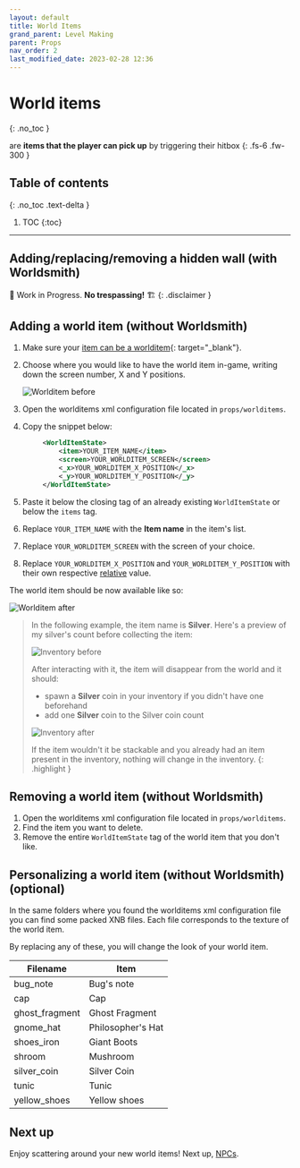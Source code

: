 ```yaml
---
layout: default
title: World Items
grand_parent: Level Making
parent: Props
nav_order: 2
last_modified_date: 2023-02-28 12:36
---
```


# World items
{: .no_toc }

are **items that the player can pick up** by triggering their hitbox<!-- more -->
{: .fs-6 .fw-300 }

## Table of contents
{: .no_toc .text-delta }

1. TOC
{:toc}

---

## Adding/replacing/removing a hidden wall (with Worldsmith)

🚧 Work in Progress. **No trespassing!** 🏗
{: .disclaimer }

## Adding a world item (without Worldsmith)


1. Make sure your [item can be a worlditem]({{site.baseurl}}/api/items){: target="_blank"}.
2. Choose where you would like to have the world item in-game, writing down the screen number, X and Y positions.
   
   ![Worlditem before]({{site.baseurl}}/images/level-making/props/worlditem_before_example.png)
3. Open the worlditems xml configuration file located in `props/worlditems`.
4. Copy the snippet below:
   ```xml
        <WorldItemState>
            <item>YOUR_ITEM_NAME</item>
            <screen>YOUR_WORLDITEM_SCREEN</screen>
            <_x>YOUR_WORLDITEM_X_POSITION</_x>
            <_y>YOUR_WORLDITEM_Y_POSITION</_y>
        </WorldItemState>
   ```
5. Paste it below the closing tag of an already existing `WorldItemState` or below the `items` tag.
6. Replace `YOUR_ITEM_NAME` with the **Item name** in the item's list.
7. Replace `YOUR_WORLDITEM_SCREEN` with the screen of your choice.
8. Replace `YOUR_WORLDITEM_X_POSITION` and `YOUR_WORLDITEM_Y_POSITION` with their own respective <u>relative</u> value.

The world item should be now available like so:

![Worlditem after]({{site.baseurl}}/images/level-making/props/worlditem_after_example.png)

> In the following example, the item name is **Silver**. Here's a preview of my silver's count before collecting the item:
>
> ![Inventory before]({{site.baseurl}}/images/level-making/props/worlditem_inv_before_example.png)
>
> After interacting with it, the item will disappear from the world and it should:
> - spawn a **Silver** coin in your inventory if you didn't have one beforehand
> - add one **Silver** coin to the Silver coin count
>
> ![Inventory after]({{site.baseurl}}/images/level-making/props/worlditem_inv_after_example.png)
> 
> If the item wouldn't it be stackable and you already had an item present in the inventory, nothing will change in the inventory.
{: .highlight }

## Removing a world item (without Worldsmith)

1. Open the worlditems xml configuration file located in `props/worlditems`.
2. Find the item you want to delete.
3. Remove the entire `WorldItemState` tag of the world item that you don't like.

## Personalizing a world item (without Worldsmith) (optional)

In the same folders where you found the worlditems xml configuration file you can find some packed XNB files. Each file corresponds to the texture of the world item.

By replacing any of these, you will change the look of your world item.

|Filename|Item|
|---|---|
|bug_note|Bug's note|
|cap|Cap|
|ghost_fragment|Ghost Fragment|
|gnome_hat|Philosopher's Hat|
|shoes_iron|Giant Boots|
|shroom|Mushroom|
|silver_coin|Silver Coin|
|tunic|Tunic|
|yellow_shoes|Yellow shoes|

## Next up

Enjoy scattering around your new world items!
Next up, [NPCs]({{site.baseurl}}/level-making/props/npcs).